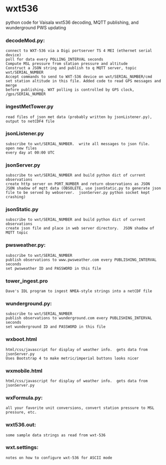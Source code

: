 # wxt536
python code for Vaisala wxt536 decoding, MQTT publishing, and wunderground PWS updating

### decodeMod.py:
    connect to WXT-536 via a Digi portserver TS 4 MEI (ethernet serial device)
    poll for data every POLLING_INTERVAL seconds
    Compute MSL pressure from station pressure and altitude
    Construct a JSON string and publish to q MQTT server, topic wxt/SERIAL_NUMBER
    Accept commands to send to WXT-536 device on wxt/SERIAL_NUMBER/cmd
    set station altitude in this file. Added code to read GPS messages and merge
    before publishing. WXT polling is controlled by GPS clock, /gps/SERIAL_NUMBER

### ingestMetTower.py
    read files of json met data (probably written by jsonListener.py), output to netCDF4 file
            
### jsonListener.py
    subscribe to wxt/SERIAL_NUMBER.  write all messages to json file.  open new files
    every day at 00:00 UTC
    
### jsonServer.py
    subscribe to wxt/SERIAL_NUMBER and build python dict of current observations
    create http server on PORT_NUMBER and return observations as JSON
    JSON shadow of mqtt data (OBSOLETE, use jsonStatic.py to generate json
    file to be served by webserver.  jsonServer.py python socket kept crashing)

### jsonStatic.py
    subscribe to wxt/SERIAL_NUMBER and build python dict of current observations
    create json file and place in web server directory.  JSON shadow of
    MQTT topic
                
### pwsweather.py:
    subscribe to wxt/SERIAL_NUMBER
    publish observations to www.pwsweather.com every PUBLISHING_INTERVAL seconds
    set pwsweather ID and PASSWORD in this file
               
### tower_ingest.pro
    Dave's IDL program to ingest NMEA-style strings into a netCDF file
 
### wunderground.py:
    subscribe to wxt/SERIAL_NUMBER
    publish observations to wunderground.com every PUBLISHING_INTERVAL seconds
    set wunderground ID and PASSWORD in this file

### wxboot.html
    html/css/javascript for display of weather info.  gets data from jsonServer.py
    Uses Bootstrap 4 to make metric/imperial buttons looks nicer
                  
### wxmobile.html
    html/css/javascript for display of weather info.  gets data from jsonServer.py
                  
### wxFormula.py:
    all your favorite unit conversions, convert station pressure to MSL pressure, etc.

### wxt536.out:
    some sample data strings as read from wxt-536

### wxt.settings:
    notes on how to configure wxt-536 for ASCII mode

